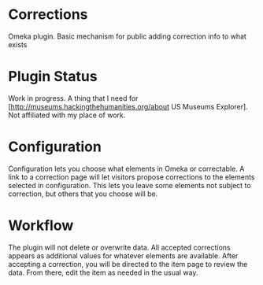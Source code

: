 Corrections
===========

Omeka plugin. Basic mechanism for public adding correction info to what exists

Plugin Status
=============

Work in progress. A thing that I need for [http://museums.hackingthehumanities.org/about US Museums Explorer]. Not affiliated with my place of work. 

Configuration
=============

Configuration lets you choose what elements in Omeka or correctable. A link to a correction page will let visitors
propose corrections to the elements selected in configuration. This lets you leave some elements not subject to correction,
but others that you choose will be.

Workflow
========

The plugin will not delete or overwrite data. All accepted corrections appears as additional values for whatever elements
are available. After accepting a correction, you will be directed to the item page to review the data. From there, 
edit the item as needed in the usual way.
